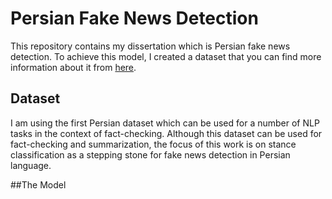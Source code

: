 # Persian Fake News Detection

This repository contains my dissertation which is Persian fake news detection. To achieve this model, I created a dataset that you can find more information about it from [here](https://github.com/Zarharan/PersianStanceDetection).

## Dataset
I am using the first Persian dataset which can be used for a number of NLP tasks in the context of fact-checking. Although this dataset can be used for fact-checking and summarization, the focus of this work is on stance classification as a stepping stone for fake news detection in Persian language.

##The Model

